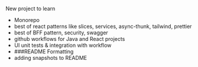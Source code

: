 New project to learn
- Monorepo
- best of react patterns like slices, services, async-thunk, tailwind, prettier 
- best of BFF pattern, security, swagger
- github workflows for Java and React projects
- UI unit tests & integration with workflow
- ###README Formatting
- adding snapshots to README
